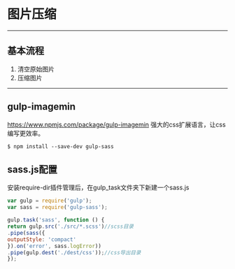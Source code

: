 # 图片压缩
---

## 基本流程

1. 清空原始图片
2. 压缩图片

---

## gulp-imagemin

https://www.npmjs.com/package/gulp-imagemin
强大的css扩展语言，让css编写更效率。

```
$ npm install --save-dev gulp-sass
```

## sass.js配置

安装require-dir插件管理后，在gulp_task文件夹下新建一个sass.js

```js
var gulp = require('gulp');
var sass = require('gulp-sass');

gulp.task('sass', function () {
return gulp.src('./src/*.scss')//scss目录
.pipe(sass({
outputStyle: 'compact'
}).on('error', sass.logError))
.pipe(gulp.dest('./dest/css'));//css导出目录
});

```